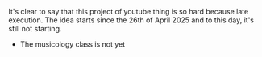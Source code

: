 It's clear to say that this project of youtube thing is so hard because late execution. The idea starts since the 26th of April 2025 and to this day, it's still not starting.

- The musicology class is not yet